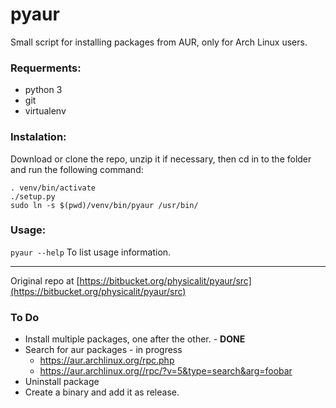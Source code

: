 # pyaur
Small script for installing packages from AUR, only for Arch Linux users.

### Requerments:

  - python 3
  - git
  - virtualenv

### Instalation:

Download or clone the repo, unzip it if necessary, then cd in to the folder and run the following command:

    . venv/bin/activate
    ./setup.py
    sudo ln -s $(pwd)/venv/bin/pyaur /usr/bin/

### Usage:

`pyaur --help` To list usage information.

---

Original repo at [https://bitbucket.org/physicalit/pyaur/src](https://bitbucket.org/physicalit/pyaur/src)

### To Do

 * Install multiple packages, one after the other. - **DONE**
 * Search for aur packages - in progress
    * https://aur.archlinux.org/rpc.php
    * https://aur.archlinux.org//rpc/?v=5&type=search&arg=foobar
 * Uninstall package
 * Create a binary and add it as release.
